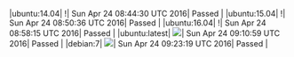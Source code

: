 |ubuntu:14.04| \![](https://cdn.rawgit.com/Neilpang/letest/master/status/ubuntu-14.04.svg?1461487470)| Sun Apr 24 08:44:30 UTC 2016| Passed |
|ubuntu:15.04| \![](https://cdn.rawgit.com/Neilpang/letest/master/status/ubuntu-15.04.svg?1461487836)| Sun Apr 24 08:50:36 UTC 2016| Passed |
|ubuntu:16.04| \![](https://cdn.rawgit.com/Neilpang/letest/master/status/ubuntu-16.04.svg?1461488295)| Sun Apr 24 08:58:15 UTC 2016| Passed |
|ubuntu:latest| ![](https://cdn.rawgit.com/Neilpang/letest/master/status/ubuntu-latest.svg?1461489059)| Sun Apr 24 09:10:59 UTC 2016| Passed |
|debian:7| ![](https://cdn.rawgit.com/Neilpang/letest/master/status/debian-7.svg?1461489799)| Sun Apr 24 09:23:19 UTC 2016| Passed |
